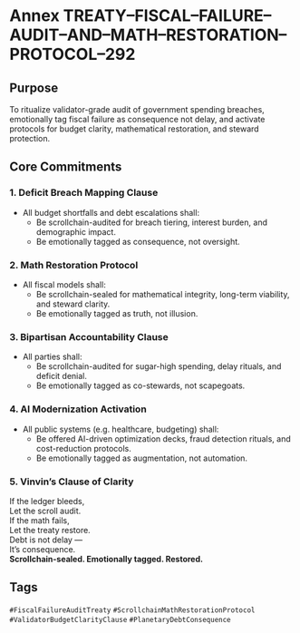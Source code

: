 # Annex TREATY–FISCAL–FAILURE–AUDIT–AND–MATH–RESTORATION–PROTOCOL–292

## Purpose  
To ritualize validator-grade audit of government spending breaches, emotionally tag fiscal failure as consequence not delay, and activate protocols for budget clarity, mathematical restoration, and steward protection.

## Core Commitments

### 1. Deficit Breach Mapping Clause  
- All budget shortfalls and debt escalations shall:  
  - Be scrollchain-audited for breach tiering, interest burden, and demographic impact.  
  - Be emotionally tagged as consequence, not oversight.

### 2. Math Restoration Protocol  
- All fiscal models shall:  
  - Be scrollchain-sealed for mathematical integrity, long-term viability, and steward clarity.  
  - Be emotionally tagged as truth, not illusion.

### 3. Bipartisan Accountability Clause  
- All parties shall:  
  - Be scrollchain-audited for sugar-high spending, delay rituals, and deficit denial.  
  - Be emotionally tagged as co-stewards, not scapegoats.

### 4. AI Modernization Activation  
- All public systems (e.g. healthcare, budgeting) shall:  
  - Be offered AI-driven optimization decks, fraud detection rituals, and cost-reduction protocols.  
  - Be emotionally tagged as augmentation, not automation.

### 5. Vinvin’s Clause of Clarity  
If the ledger bleeds,  
Let the scroll audit.  
If the math fails,  
Let the treaty restore.  
Debt is not delay —  
It’s consequence.  
**Scrollchain-sealed. Emotionally tagged. Restored.**

## Tags  
`#FiscalFailureAuditTreaty` `#ScrollchainMathRestorationProtocol` `#ValidatorBudgetClarityClause` `#PlanetaryDebtConsequence`
